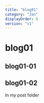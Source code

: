 ```yaml
---
title: "blog01"
category: "Jan"
displayOrder: 0
version: "v1"
---
```


# blog01

## blog01-01
## blog01-02

In my post folder